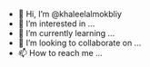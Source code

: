 - 👋 Hi, I’m @khaleelalmokbliy
- 👀 I’m interested in ...
- 🌱 I’m currently learning ...
- 💞️ I’m looking to collaborate on ...
- 📫 How to reach me ...

<!---
khaleelalmokbliy/khaleelalmokbliy is a ✨ special ✨ repository because its `README.md` (this file) appears on your GitHub profile.
You can click the Preview link to take a look at your changes.
--->
